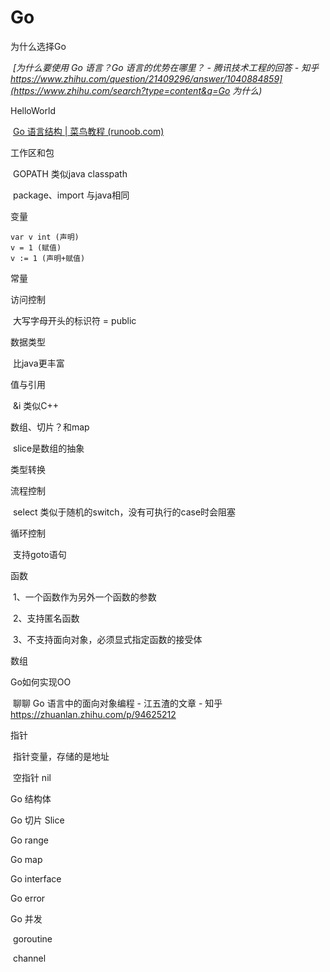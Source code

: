 # Go

为什么选择Go

​	*[为什么要使用 Go 语言？Go 语言的优势在哪里？ - 腾讯技术工程的回答 - 知乎 https://www.zhihu.com/question/21409296/answer/1040884859](https://www.zhihu.com/search?type=content&q=Go 为什么)*

HelloWorld

​	[Go 语言结构 | 菜鸟教程 (runoob.com)](https://www.runoob.com/go/go-program-structure.html)

工作区和包

​	GOPATH 类似java classpath

​	package、import 与java相同

变量

```
var v int (声明)
v = 1 (赋值)
v := 1 (声明+赋值)
```

常量

访问控制

​	大写字母开头的标识符 = public

数据类型

​	比java更丰富	

值与引用

​	&i 类似C++

数组、切片？和map

​	slice是数组的抽象

类型转换

流程控制

​	select 类似于随机的switch，没有可执行的case时会阻塞

循环控制

​	支持goto语句

函数

​	1、一个函数作为另外一个函数的参数

​	2、支持匿名函数

​	3、不支持面向对象，必须显式指定函数的接受体

数组

Go如何实现OO

​	聊聊 Go 语言中的面向对象编程 - 江五渣的文章 - 知乎 https://zhuanlan.zhihu.com/p/94625212

指针

​	指针变量，存储的是地址

​	空指针 nil

Go 结构体

Go 切片 Slice

Go range

Go map

Go interface

Go error

Go 并发

​	goroutine

​	channel





​	

